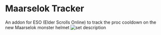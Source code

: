 # Maarselok Tracker
An addon for ESO (Elder Scrolls Online) to track the proc cooldown on the new Maarselok monster helmet
![set description](https://github.com/dowinterfor6/eso-maarselok-tracker/blob/master/docs/maarselokSet.png)